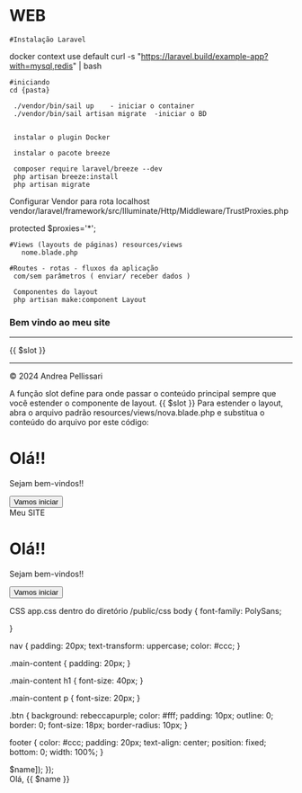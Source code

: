# WEB

    #Instalação Laravel
docker context use default
curl -s "https://laravel.build/example-app?with=mysql,redis" | bash
   
    #iniciando
    cd {pasta}
 
     ./vendor/bin/sail up    - iniciar o container
     ./vendor/bin/sail artisan migrate  -iniciar o BD

    
     instalar o plugin Docker

     instalar o pacote breeze
     
     composer require laravel/breeze --dev
     php artisan breeze:install
     php artisan migrate

Configurar Vendor para rota localhost
vendor/laravel/framework/src/Illuminate/Http/Middleware/TrustProxies.php

   protected $proxies='*';


    #Views (layouts de páginas) resources/views
       nome.blade.php

    #Routes - rotas - fluxos da aplicação
     com/sem parâmetros ( enviar/ receber dados )

     Componentes do layout
     php artisan make:component Layout

   <html>
  <head>
    <title>{{ $title ?? 'Meu site' }}</title>
    <link rel="stylesheet" href="{{ asset('/css/app.css') }}">
  </head>
  <body>
    <nav>
      <h3>Bem vindo ao meu site</h3>
      <hr>
    </nav>
    {{ $slot }}
    <footer>
      <hr />
      © 2024 Andrea Pellissari
    </footer>
  </body>
</html>

A função slot define para onde passar o conteúdo principal sempre que você estender o componente de layout. {{ $slot }}
Para estender o layout, abra o arquivo padrão resources/views/nova.blade.php e substitua o conteúdo do arquivo por este código: <x-component-name>
<x-layout>
  <div>
	<h1>Olá!!</h1>
	<p>Sejam bem-vindos!!</p>
    <button class="btn">Vamos iniciar</button>
  </div>
</x-layout>

<x-layout>
  <x-slot name="title">
    Meu SITE
  </x-slot>
  <div>
	<h1>Olá!!</h1>
	<p>Sejam bem-vindos!!</p>
    <button class="btn">Vamos iniciar</button>
  </div>
</x-layout>

CSS  app.css dentro do diretório /public/css
body {
    font-family: PolySans;

}

nav {
    padding: 20px;
    text-transform: uppercase;
    color: #ccc;
}

.main-content {
    padding: 20px;
}

.main-content h1 {
    font-size: 40px;
}

.main-content p {
    font-size: 20px;
}

.btn {
    background: rebeccapurple;
    color: #fff;
    padding: 10px;
    outline: 0;
    border: 0;
    font-size: 18px;
    border-radius: 10px;
}

footer {
    color: #ccc;
    padding: 20px;
    text-align: center;
    position: fixed;
    bottom: 0;
    width: 100%;
}


<?php
use Illuminate\Support\Facades\Route;

Route::get('/', function () {
  $name = "Aula WEB";
  return view('nova', ['name' => $name]);
});

<div>
  Olá, {{ $name }}
 
</div>